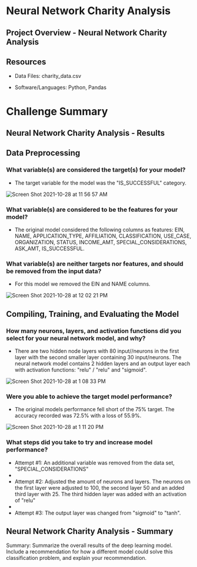 # Neural Network Charity Analysis

## Project Overview - Neural Network Charity Analysis


## Resources
-  Data Files: charity_data.csv

-  Software/Languages:  Python, Pandas  



# Challenge Summary

## Neural Network Charity Analysis - Results

## Data Preprocessing

### What variable(s) are considered the target(s) for your model?

-  The target variable for the model was the "IS_SUCCESSFUL" category.

![Screen Shot 2021-10-28 at 11 56 57 AM](https://user-images.githubusercontent.com/691355/139318354-ee7f6894-0ee1-4511-b134-44125cc8f09c.png)


### What variable(s) are considered to be the features for your model?

-  The original model considered the following columns as features: EIN, NAME, APPLICATION_TYPE, AFFILIATION, CLASSIFICATION, USE_CASE, ORGANIZATION, STATUS, INCOME_AMT, SPECIAL_CONSIDERATIONS, ASK_AMT, IS_SUCCESSFUL.


### What variable(s) are neither targets nor features, and should be removed from the input data?

-  For this model we removed the EIN and NAME columns.

![Screen Shot 2021-10-28 at 12 02 21 PM](https://user-images.githubusercontent.com/691355/139319090-7a64d974-5333-4494-a0b0-b939621a90a0.png)


## Compiling, Training, and Evaluating the Model

### How many neurons, layers, and activation functions did you select for your neural network model, and why?

-  There are two hidden node layers with 80 input//neurons in the first layer with the second smaller layer containing 30 input/neurons.  The neural network model contains 2 hidden layers and an output layer each with activation functions: "relu" / "relu" and "sigmoid".

![Screen Shot 2021-10-28 at 1 08 33 PM](https://user-images.githubusercontent.com/691355/139328011-7fa9cf43-95a0-47b4-9800-35f32fa09744.png)

### Were you able to achieve the target model performance?

-  The original models performance fell short of the 75% target.  The accuracy recorded was 72.5% with a loss of 55.9%.

![Screen Shot 2021-10-28 at 1 11 20 PM](https://user-images.githubusercontent.com/691355/139328371-54a6860f-40d9-4edd-bf4b-3d49ee0e5aa8.png)


### What steps did you take to try and increase model performance?

-  Attempt #1:  An additional variable was removed from the data set, "SPECIAL_CONSIDERATIONS"
-  
-  Attempt #2:  Adjusted the amount of neurons and layers.  The neurons on the first layer were adjusted to 100, the second layer 50 and an added third layer with 25.  The third hidden layer was added with an activation of "relu"
-  
-  Attempt #3:  The output layer was changed from "sigmoid" to "tanh".




## Neural Network Charity Analysis - Summary



Summary: Summarize the overall results of the deep learning model. Include a recommendation for how a different model could solve this classification problem, and explain your recommendation.
